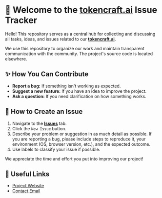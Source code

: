 # 👋 Welcome to the [tokencraft.ai](https://tokencraft.ai/) Issue Tracker

Hello! This repository serves as a central hub for collecting and discussing all tasks, ideas, and issues related to our **[tokencraft.ai](https://tokencraft.ai/)**.

We use this repository to organize our work and maintain transparent communication with the community. The project's source code is located elsewhere.

## ✨ How You Can Contribute

* **Report a bug:** If something isn't working as expected.
* **Suggest a new feature:** If you have an idea to improve the project.
* **Ask a question:** If you need clarification on how something works.

## 📝 How to Create an Issue

1.  Navigate to the **[Issues](https://github.com/volkv/tokencraft-ai/issues)** tab.
2.  Click the `New Issue` button.
3.  Describe your problem or suggestion in as much detail as possible. If you are reporting a bug, please include steps to reproduce it, your environment (OS, browser version, etc.), and the expected outcome.
4.  Use labels to classify your issue if possible.

We appreciate the time and effort you put into improving our project!

## 🔗 Useful Links

* [Project Website](https://tokencraft.ai)
* [Contact Email](mailto:hello@tokencraft.ai)
